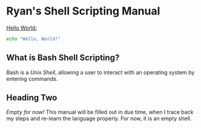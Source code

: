 # Ryan's Shell Scripting Manual

[Hello World:](http://www.catb.org/jargon/html/H/hello-world.html)
```bash
echo "Hello, World!"
```


## What is Bash Shell Scripting?

Bash is a *Unix Shell*, allowing a user to interact with an operating system by entering commands.

## Heading Two

*Empty for now!* This manual will be filled out in due time, when I trace back my steps and re-learn the language properly. For now, it is an empty shell.
